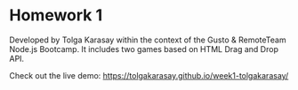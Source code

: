 # Homework 1

Developed by Tolga Karasay within the context of the Gusto & RemoteTeam Node.js Bootcamp. It includes two games based on HTML Drag and Drop API.

Check out the live demo: https://tolgakarasay.github.io/week1-tolgakarasay/
